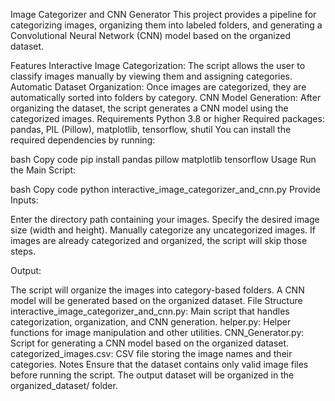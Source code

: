 Image Categorizer and CNN Generator
This project provides a pipeline for categorizing images, organizing them into labeled folders, and generating a Convolutional Neural Network (CNN) model based on the organized dataset.

Features
Interactive Image Categorization: The script allows the user to classify images manually by viewing them and assigning categories.
Automatic Dataset Organization: Once images are categorized, they are automatically sorted into folders by category.
CNN Model Generation: After organizing the dataset, the script generates a CNN model using the categorized images.
Requirements
Python 3.8 or higher
Required packages: pandas, PIL (Pillow), matplotlib, tensorflow, shutil
You can install the required dependencies by running:

bash
Copy code
pip install pandas pillow matplotlib tensorflow
Usage
Run the Main Script:

bash
Copy code
python interactive_image_categorizer_and_cnn.py
Provide Inputs:

Enter the directory path containing your images.
Specify the desired image size (width and height).
Manually categorize any uncategorized images.
If images are already categorized and organized, the script will skip those steps.

Output:

The script will organize the images into category-based folders.
A CNN model will be generated based on the organized dataset.
File Structure
interactive_image_categorizer_and_cnn.py: Main script that handles categorization, organization, and CNN generation.
helper.py: Helper functions for image manipulation and other utilities.
CNN_Generator.py: Script for generating a CNN model based on the organized dataset.
categorized_images.csv: CSV file storing the image names and their categories.
Notes
Ensure that the dataset contains only valid image files before running the script.
The output dataset will be organized in the organized_dataset/ folder.
